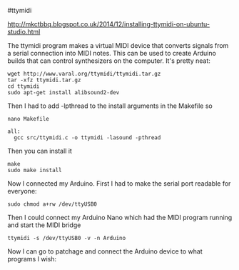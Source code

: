 #ttymidi

http://mkctbbq.blogspot.co.uk/2014/12/installing-ttymidi-on-ubuntu-studio.html

The ttymidi program makes a virtual MIDI device that converts signals from a serial connection into MIDI notes. This can be used to create Arduino builds that can control synthesizers on the computer. It's pretty neat: 

    wget http://www.varal.org/ttymidi/ttymidi.tar.gz
    tar -xfz ttymidi.tar.gz
    cd ttymidi
    sudo apt-get install alibsound2-dev

Then I had to add -lpthread to the install arguments in the Makefile so 

    nano Makefile

    all:
      gcc src/ttymidi.c -o ttymidi -lasound -pthread


Then you can install it 

    make
    sudo make install

Now I connected my Arduino. First I had to make the serial port readable for everyone: 

    sudo chmod a+rw /dev/ttyUSB0

Then I could connect my Arduino Nano which had the MIDI program running and start the MIDI bridge 

    ttymidi -s /dev/ttyUSB0 -v -n Arduino

Now I can go to patchage and connect the Arduino device to what programs I wish:

